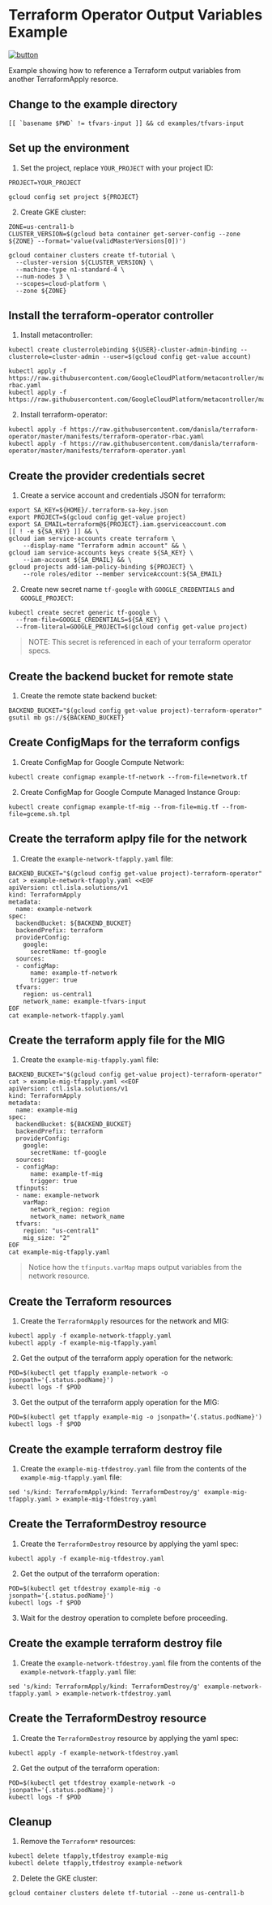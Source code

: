 # Terraform Operator Output Variables Example

[![button](http://gstatic.com/cloudssh/images/open-btn.png)](https://console.cloud.google.com/cloudshell/open?git_repo=https://github.com/danisla/terraform-operator&working_dir=examples/tfvars-input&page=shell&tutorial=README.md)

Example showing how to reference a Terraform output variables from another TerraformApply resorce.

## Change to the example directory

```
[[ `basename $PWD` != tfvars-input ]] && cd examples/tfvars-input
```

## Set up the environment

1. Set the project, replace `YOUR_PROJECT` with your project ID:

```
PROJECT=YOUR_PROJECT
```

```
gcloud config set project ${PROJECT}
```

2. Create GKE cluster:

```
ZONE=us-central1-b
CLUSTER_VERSION=$(gcloud beta container get-server-config --zone ${ZONE} --format='value(validMasterVersions[0])')

gcloud container clusters create tf-tutorial \
  --cluster-version ${CLUSTER_VERSION} \
  --machine-type n1-standard-4 \
  --num-nodes 3 \
  --scopes=cloud-platform \
  --zone ${ZONE}
```

## Install the terraform-operator controller

1. Install metacontroller:

```
kubectl create clusterrolebinding ${USER}-cluster-admin-binding --clusterrole=cluster-admin --user=$(gcloud config get-value account)

kubectl apply -f https://raw.githubusercontent.com/GoogleCloudPlatform/metacontroller/master/manifests/metacontroller-rbac.yaml
kubectl apply -f https://raw.githubusercontent.com/GoogleCloudPlatform/metacontroller/master/manifests/metacontroller.yaml
```

2. Install terraform-operator:

```
kubectl apply -f https://raw.githubusercontent.com/danisla/terraform-operator/master/manifests/terraform-operator-rbac.yaml
kubectl apply -f https://raw.githubusercontent.com/danisla/terraform-operator/master/manifests/terraform-operator.yaml
```

## Create the provider credentials secret

1. Create a service account and credentials JSON for terraform:

```
export SA_KEY=${HOME}/.terraform-sa-key.json
export PROJECT=$(gcloud config get-value project)
export SA_EMAIL=terraform@${PROJECT}.iam.gserviceaccount.com
[[ ! -e ${SA_KEY} ]] && \
gcloud iam service-accounts create terraform \
    --display-name "Terraform admin account" && \
gcloud iam service-accounts keys create ${SA_KEY} \
    --iam-account ${SA_EMAIL} && \
gcloud projects add-iam-policy-binding ${PROJECT} \
    --role roles/editor --member serviceAccount:${SA_EMAIL}
```

2. Create new secret name `tf-google` with `GOOGLE_CREDENTIALS` and `GOOGLE_PROJECT`:

```
kubectl create secret generic tf-google \
  --from-file=GOOGLE_CREDENTIALS=${SA_KEY} \
  --from-literal=GOOGLE_PROJECT=$(gcloud config get-value project)
```

> NOTE: This secret is referenced in each of your terraform operator specs.

## Create the backend bucket for remote state

1. Create the remote state backend bucket:

```
BACKEND_BUCKET="$(gcloud config get-value project)-terraform-operator"
gsutil mb gs://${BACKEND_BUCKET}
```

## Create ConfigMaps for the terraform configs

1. Create ConfigMap for Google Compute Network:

```
kubectl create configmap example-tf-network --from-file=network.tf
```

2. Create ConfigMap for Google Compute Managed Instance Group:

```
kubectl create configmap example-tf-mig --from-file=mig.tf --from-file=gceme.sh.tpl
```

## Create the terraform aplpy file for the network

1. Create the `example-network-tfapply.yaml` file:

```
BACKEND_BUCKET="$(gcloud config get-value project)-terraform-operator"
cat > example-network-tfapply.yaml <<EOF
apiVersion: ctl.isla.solutions/v1
kind: TerraformApply
metadata:
  name: example-network
spec:
  backendBucket: ${BACKEND_BUCKET}
  backendPrefix: terraform
  providerConfig:
    google:
      secretName: tf-google
  sources:
  - configMap:
      name: example-tf-network
      trigger: true
  tfvars:
    region: us-central1
    network_name: example-tfvars-input
EOF
cat example-network-tfapply.yaml
```

## Create the terraform apply file for the MIG

1. Create the `example-mig-tfapply.yaml` file:

```
BACKEND_BUCKET="$(gcloud config get-value project)-terraform-operator"
cat > example-mig-tfapply.yaml <<EOF
apiVersion: ctl.isla.solutions/v1
kind: TerraformApply
metadata:
  name: example-mig
spec:
  backendBucket: ${BACKEND_BUCKET}
  backendPrefix: terraform
  providerConfig:
    google:
      secretName: tf-google
  sources:
  - configMap:
      name: example-tf-mig
      trigger: true
  tfinputs:
  - name: example-network
    varMap:
      network_region: region
      network_name: network_name
  tfvars:
    region: "us-central1"
    mig_size: "2"
EOF
cat example-mig-tfapply.yaml
```

> Notice how the `tfinputs.varMap` maps output variables from the network resource.

## Create the Terraform resources

1. Create the `TerraformApply` resources for the network and MIG:

```
kubectl apply -f example-network-tfapply.yaml
kubectl apply -f example-mig-tfapply.yaml
```

2. Get the output of the terraform apply operation for the network:

```
POD=$(kubectl get tfapply example-network -o jsonpath='{.status.podName}')
kubectl logs -f $POD
```

3. Get the output of the terraform apply operation for the MIG:

```
POD=$(kubectl get tfapply example-mig -o jsonpath='{.status.podName}')
kubectl logs -f $POD
```

## Create the example terraform destroy file

1. Create the `example-mig-tfdestroy.yaml` file from the contents of the `example-mig-tfapply.yaml` file:

```
sed 's/kind: TerraformApply/kind: TerraformDestroy/g' example-mig-tfapply.yaml > example-mig-tfdestroy.yaml
```

## Create the TerraformDestroy resource

1. Create the `TerraformDestroy` resource by applying the yaml spec:

```
kubectl apply -f example-mig-tfdestroy.yaml
```

2. Get the output of the terraform operation:

```
POD=$(kubectl get tfdestroy example-mig -o jsonpath='{.status.podName}')
kubectl logs -f $POD
```

3. Wait for the destroy operation to complete before proceeding.


## Create the example terraform destroy file

1. Create the `example-network-tfdestroy.yaml` file from the contents of the `example-network-tfapply.yaml` file:

```
sed 's/kind: TerraformApply/kind: TerraformDestroy/g' example-network-tfapply.yaml > example-network-tfdestroy.yaml
```

## Create the TerraformDestroy resource

1. Create the `TerraformDestroy` resource by applying the yaml spec:

```
kubectl apply -f example-network-tfdestroy.yaml
```

2. Get the output of the terraform operation:

```
POD=$(kubectl get tfdestroy example-network -o jsonpath='{.status.podName}')
kubectl logs -f $POD
```

## Cleanup

1. Remove the `Terraform*` resources:

```
kubectl delete tfapply,tfdestroy example-mig
kubectl delete tfapply,tfdestroy example-network
```

2. Delete the GKE cluster:

```
gcloud container clusters delete tf-tutorial --zone us-central1-b
```